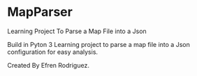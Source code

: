 # MapParser
Learning Project To Parse a Map File into a Json

Build in Pyton 3 
Learning project to parse a map file into a Json configuration for easy analysis. 

Created By Efren Rodriguez. 

